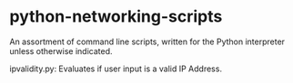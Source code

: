 # python-networking-scripts

An assortment of command line scripts, written for the Python interpreter unless otherwise indicated.  
  
ipvalidity.py: Evaluates if user input is a valid IP Address.
